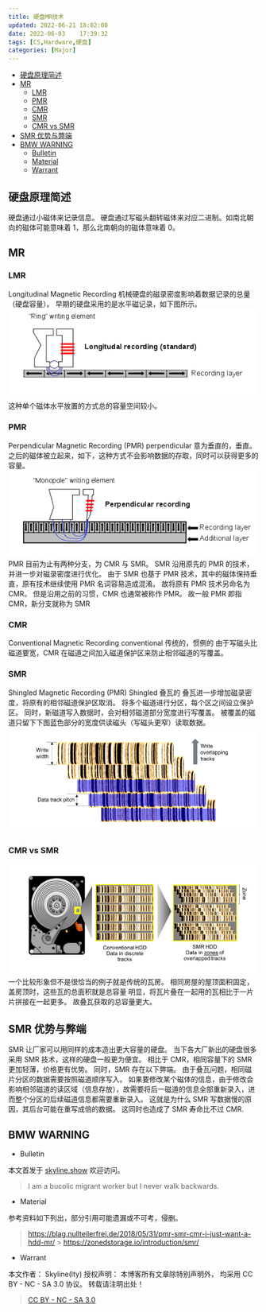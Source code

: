 ```yaml
---
title: 硬盘MR技术
updated: 2022-06-21	18:02:00
date: 2022-06-03	17:39:32
tags: [CS,Hardware,硬盘]
categories: [Major]
---
```

            
            

<!-- @import "[TOC]" {cmd="toc" depthFrom=1 depthTo=6 orderedList=false} -->

<!-- code_chunk_output -->

  - [硬盘原理简述](#硬盘原理简述)
  - [MR](#mr)
    - [LMR](#lmr)
    - [PMR](#pmr)
    - [CMR](#cmr)
    - [SMR](#smr)
    - [CMR vs SMR](#cmr-vs-smr)
  - [SMR 优势与弊端](#smr-优势与弊端)
  - [BMW WARNING](#bmw-warning)
    - [Bulletin](#bulletin)
    - [Material](#material)
    - [Warrant](#warrant)

<!-- /code_chunk_output -->

## 硬盘原理简述

硬盘通过小磁体来记录信息。
硬盘通过写磁头翻转磁体来对应二进制。如南北朝向的磁体可能意味着 1，那么北南朝向的磁体意味着 0。

## MR

### LMR
<!--more-->

Longitudinal Magnetic Recording
机械硬盘的磁录密度影响着数据记录的总量（硬盘容量）。
早期的硬盘采用的是水平磁记录，如下图所示。
![硬盘20211117203703](https://raw.githubusercontent.com/skylinety/blog-pics/master/imgs/%E7%A1%AC%E7%9B%9820211117203703.png)
这种单个磁体水平放置的方式总的容量空间较小。

### PMR

Perpendicular Magnetic Recording (PMR)
perpendicular 意为垂直的，垂直。
之后的磁体被立起来，如下，这种方式不会影响数据的存取，同时可以获得更多的容量。
![硬盘20211117205112](https://raw.githubusercontent.com/skylinety/blog-pics/master/imgs/%E7%A1%AC%E7%9B%9820211117205112.png)
PMR 目前为止有两种分支，为 CMR 与 SMR。
SMR 沿用原先的 PMR 的技术，并进一步对磁录密度进行优化。
由于 SMR 也基于 PMR 技术，其中的磁体保持垂直，原有技术继续使用 PMR 名词容易造成混淆。
故将原有 PMR 技术另命名为 CMR。
但是沿用之前的习惯，CMR 也通常被称作 PMR。
故一般 PMR 即指 CMR，新分支就称为 SMR

### CMR

Conventional Magnetic Recording
conventional 传统的，惯例的
由于写磁头比磁道要宽，CMR 在磁道之间加入磁道保护区来防止相邻磁道的写覆盖。

### SMR

Shingled Magnetic Recording (PMR)
Shingled 叠瓦的
叠瓦进一步增加磁录密度，将原有的相邻磁道保护区取消。
将多个磁道进行分区，每个区之间设立保护区。
同时，新磁道写入数据时，会对相邻磁道部分宽度进行写覆盖。
被覆盖的磁道只留下下图蓝色部分的宽度供读磁头（写磁头更窄）读取数据。
![硬盘20211118103524](https://raw.githubusercontent.com/skylinety/blog-pics/master/imgs/%E7%A1%AC%E7%9B%9820211118103524.png)

### CMR vs SMR

![硬盘20211118103205](https://raw.githubusercontent.com/skylinety/blog-pics/master/imgs/%E7%A1%AC%E7%9B%9820211118103205.png)
一个比较形象但不是很恰当的例子就是传统的瓦房。
相同房屋的屋顶面积固定，盖房顶时，这些瓦的总面积就是总容量
明显，将瓦片叠在一起用的瓦相比于一片片拼接在一起更多。
故叠瓦获取的总容量更大。

## SMR 优势与弊端

SMR 让厂家可以用同样的成本造出更大容量的硬盘。
当下各大厂新出的硬盘很多采用 SMR 技术，这样的硬盘一般更为便宜。
相比于 CMR，相同容量下的 SMR 更加轻薄，价格更有优势。
同时，SMR 存在以下弊端。
由于叠瓦问题，相同磁片分区的数据需要按照磁道顺序写入。
如果要修改某个磁体的信息，由于修改会影响相邻磁道的读区域（信息存放），故需要将后一磁道的信息全部重新录入，进而整个分区的后续磁道信息都需要重新录入。
这就是为什么 SMR 写数据慢的原因，其后台可能在重写成倍的数据。
这同时也造成了 SMR 寿命比不过 CMR.

## BMW WARNING

- Bulletin

本文首发于 [skyline.show](http://www.skyline.show)  欢迎访问。

> I am a bucolic migrant worker but I never walk backwards.

- Material

参考资料如下列出，部分引用可能遗漏或不可考，侵删。

> https://blag.nullteilerfrei.de/2018/05/31/pmr-smr-cmr-i-just-want-a-hdd-mr/ > https://zonedstorage.io/introduction/smr/

- Warrant

本文作者： Skyline(lty)
授权声明： 本博客所有文章除特别声明外， 均采用 CC BY - NC - SA 3.0 协议。 转载请注明出处！

> [CC BY - NC - SA 3.0](https://creativecommons.org/licenses/by-nc-sa/3.0/deed.zh)
